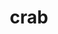 ---
cc-type: crustacean
title: "crab"
hashtag: crab
tags:
  - crustacean
type-of:
  - crustacean
---